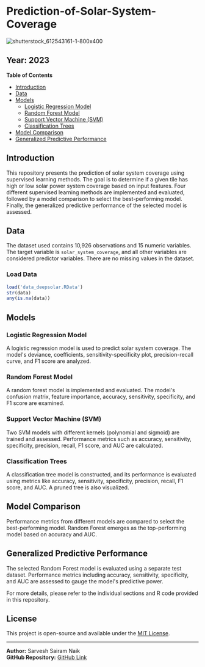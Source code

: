 # Prediction-of-Solar-System-Coverage

![shutterstock_612543161-1-800x400](https://github.com/sarveshsn/Prediction-of-Solar-System-Coverage/assets/93898181/ea5f1513-5fb5-49a6-9530-c7a1cdfc5595)


## Year: 2023

**Table of Contents**
- [Introduction](#introduction)
- [Data](#data)
- [Models](#models)
  - [Logistic Regression Model](#logistic-regression-model)
  - [Random Forest Model](#random-forest-model)
  - [Support Vector Machine (SVM)](#support-vector-machine-svm)
  - [Classification Trees](#classification-trees)
- [Model Comparison](#model-comparison)
- [Generalized Predictive Performance](#generalized-predictive-performance)

## Introduction
This repository presents the prediction of solar system coverage using supervised learning methods. The goal is to determine if a given tile has high or low solar power system coverage based on input features. Four different supervised learning methods are implemented and evaluated, followed by a model comparison to select the best-performing model. Finally, the generalized predictive performance of the selected model is assessed.

## Data
The dataset used contains 10,926 observations and 15 numeric variables. The target variable is `solar_system_coverage`, and all other variables are considered predictor variables. There are no missing values in the dataset.

### Load Data
```R
load('data_deepsolar.RData')
str(data)
any(is.na(data))
```

## Models

### Logistic Regression Model
A logistic regression model is used to predict solar system coverage. The model's deviance, coefficients, sensitivity-specificity plot, precision-recall curve, and F1 score are analyzed.

### Random Forest Model
A random forest model is implemented and evaluated. The model's confusion matrix, feature importance, accuracy, sensitivity, specificity, and F1 score are examined.

### Support Vector Machine (SVM)
Two SVM models with different kernels (polynomial and sigmoid) are trained and assessed. Performance metrics such as accuracy, sensitivity, specificity, precision, recall, F1 score, and AUC are calculated.

### Classification Trees
A classification tree model is constructed, and its performance is evaluated using metrics like accuracy, sensitivity, specificity, precision, recall, F1 score, and AUC. A pruned tree is also visualized.

## Model Comparison
Performance metrics from different models are compared to select the best-performing model. Random Forest emerges as the top-performing model based on accuracy and AUC.

## Generalized Predictive Performance
The selected Random Forest model is evaluated using a separate test dataset. Performance metrics including accuracy, sensitivity, specificity, and AUC are assessed to gauge the model's predictive power.

For more details, please refer to the individual sections and R code provided in this repository.


## License
This project is open-source and available under the [MIT License](LICENSE).

---

**Author:** Sarvesh Sairam Naik  
**GitHub Repository:** [GitHub Link](https://github.com/sarveshsn)
